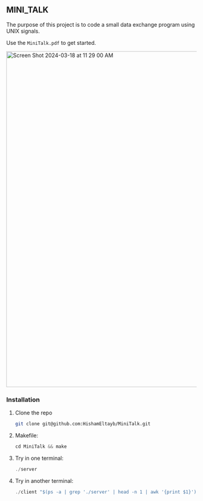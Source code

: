 


<!-- ABOUT THE PROJECT -->
## MINI_TALK

The purpose of this project is to code a small data exchange program
using UNIX signals.

Use the `MiniTalk.pdf` to get started.






<img width="887" alt="Screen Shot 2024-03-18 at 11 29 00 AM" src="https://github.com/HishamEltayb/MiniTalk/assets/138756079/70300f0a-abc0-49c6-a646-44ca27b58303">




### Installation


1. Clone the repo
   ```sh
   git clone git@github.com:HishamEltayb/MiniTalk.git
   ```
2. Makefile:
   ```js
   cd MiniTalk && make
   ```
3. Try in one terminal:
   ```js
   ./server
   ```
4. Try in another terminal:
   ```js
   ./client "$(ps -a | grep './server' | head -n 1 | awk '{print $1}')" "HELLO from the other side😁"
   ```
